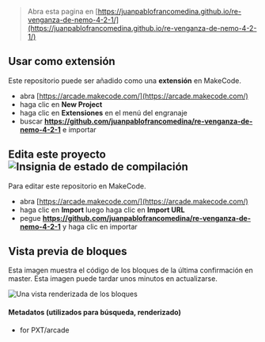  


> Abra esta pagina en [https://juanpablofrancomedina.github.io/re-venganza-de-nemo-4-2-1/](https://juanpablofrancomedina.github.io/re-venganza-de-nemo-4-2-1/)

## Usar como extensión

Este repositorio puede ser añadido como una **extensión** en MakeCode.

* abra [https://arcade.makecode.com/](https://arcade.makecode.com/)
* haga clic en **New Project**
* haga clic en **Extensiones** en el menú del engranaje
* buscar **https://github.com/juanpablofrancomedina/re-venganza-de-nemo-4-2-1** e importar

## Edita este proyecto ![Insignia de estado de compilación](https://github.com/juanpablofrancomedina/re-venganza-de-nemo-4-2-1/workflows/MakeCode/badge.svg)

Para editar este repositorio en MakeCode.

* abra [https://arcade.makecode.com/](https://arcade.makecode.com/)
* haga clic en **Import** luego haga clic en **Import URL**
* pegue **https://github.com/juanpablofrancomedina/re-venganza-de-nemo-4-2-1** y haga clic en importar

## Vista previa de bloques

Esta imagen muestra el código de los bloques de la última confirmación en master.
Esta imagen puede tardar unos minutos en actualizarse.

![Una vista renderizada de los bloques](https://github.com/juanpablofrancomedina/re-venganza-de-nemo-4-2-1/raw/master/.github/makecode/blocks.png)

#### Metadatos (utilizados para búsqueda, renderizado)

* for PXT/arcade
<script src="https://makecode.com/gh-pages-embed.js"></script><script>makeCodeRender("{{ site.makecode.home_url }}", "{{ site.github.owner_name }}/{{ site.github.repository_name }}");</script>
